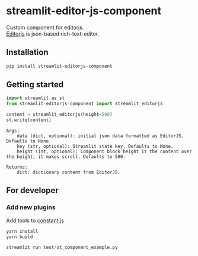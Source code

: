 # streamlit-editor-js-component

Custom component for editorjs.  
[Editorjs](https://editorjs.io/) is json-based rich-text-editor.  

## Installation
``` bash
pip install streamlit-editorjs-component
```

## Getting started

``` python
import streamlit as st
from streamlit-editorjs-component import streamlit_editorjs

content = streamlit_editorjs(height=500)
st.write(content)
```

``` plain text
Args:  
    data (dict, optional): initial json data formatted as EditorJS. Defaults to None.  
    key (str, optional): Streamlit state key. Defaults to None.  
    height (int, optional): Component block height it the content over the height, it makes scroll. Defaults to 500.

Returns:  
    dict: dictionary content from EditorJS.
```

## For developer

### Add new plugins

Add tools to [constant.js](streamlit_editorjs_component/frontend/src/components/constant.js)  

``` bash
yarn install
yarn build
```
``` python
streamlit run test/st_component_example.py
```
